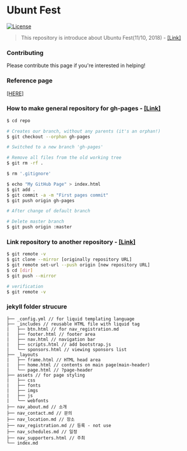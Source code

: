 # Ubunt Fest 
[![License](https://img.shields.io/badge/license-MIT-blue.svg)](https://opensource.org/licenses/MIT)

> This repository is introduce about Ubuntu Fest(11/10, 2018) - [[Link]](https://ubuntu-kr.github.io/ubuntu-fest)


### Contributing
Please contribute this page if you're interested in helping!

### Reference page
[[HERE]](https://meltingcon.github.io/2018/)

### How to make general repository for gh-pages - [[Link]](https://help.github.com/articles/creating-project-pages-using-the-command-line/)
```bash
$ cd repo

# Creates our branch, without any parents (it's an orphan!)
$ git checkout --orphan gh-pages

# Switched to a new branch 'gh-pages'

# Remove all files from the old working tree
$ git rm -rf .

$ rm '.gitignore'

$ echo "My GitHub Page" > index.html
$ git add .
$ git commit -a -m "First pages commit"
$ git push origin gh-pages

# After change of default branch 

# Delete master branch
$ git push origin :master
```

### Link repository to another repository - [[Link]](http://zeddios.tistory.com/5)
```bash
$ git remote -v
$ git clone --mirror [originally repository URL]
$ git remote set-url --push origin [new repository URL]
$ cd [dir]
$ git push --mirror

# verification 
$ git remote -v
```

### jekyll folder strucure
```
├── _config.yml // for liquid templating language
├── _includes // reusable HTML file with liquid tag
|   ├── btn.html // for nav_registration.md
|   ├── footer.html // footer area
|   ├── nav.html // navigation bar
|   ├── scripts.html // add bootstrap.js
|   └── sponsors.html // viewing sponsors list
├── _layouts
|   ├── frame.html // HTML head area
|   ├── home.html // contents on main page(main-header)
|   └── page.html // ?page-header
├── assets // for page styling
|   ├── css
|   ├── fonts
|   ├── imgs
|   ├── js
|   └── webfonts
├── nav_about.md // 소개
├── nav_contact.md // 문의
├── nav_location.md // 장소
├── nav_registration.md // 등록 - not use
├── nav_schedules.md // 일정
├── nav_supporters.html // 주최
└── index.md
```
